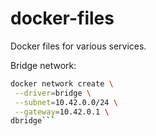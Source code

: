 # docker-files
Docker files for various services.


Bridge network:

```bash
docker network create \
 --driver=bridge \
 --subnet=10.42.0.0/24 \
 --gateway=10.42.0.1 \
dbridge```
